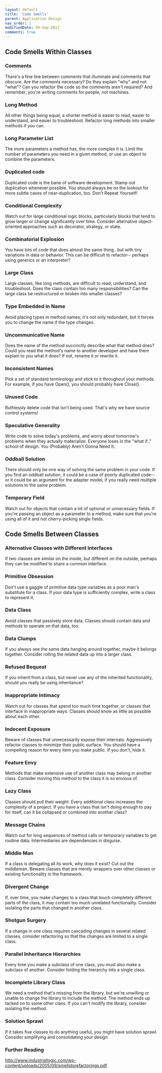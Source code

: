 ```yaml
---
layout: default
title: 'Code Smells'
parent: Application Design
nav_order: 2
modifiedDate: 09-Sep-2017
comments: true
---
```


## Code Smells Within Classes

### Comments

There's a fine line between comments that illuminate and comments that obscure. Are the comments necessary? Do they explain "why" and not "what"? Can you refactor the code so the comments aren't required? And remember, you're writing comments for people, not machines.  

### Long Method

All other things being equal, a shorter method is easier to read, easier to understand, and easier to troubleshoot. Refactor long methods into smaller methods if you can.  

### Long Parameter List

The more parameters a method has, the more complex it is. Limit the number of parameters you need in a given method, or use an object to combine the parameters.  

### Duplicated code

Duplicated code is the bane of software development. Stamp out duplication whenever possible. You should always be on the lookout for more subtle cases of near-duplication, too. Don't Repeat Yourself!

### Conditional Complexity

Watch out for large conditional logic blocks, particularly blocks that tend to grow larger or change significantly over time. Consider alternative object-oriented approaches such as decorator, strategy, or state.

### Combinatorial Explosion

You have lots of code that does almost the same thing.. but with tiny variations in data or behavior. This can be difficult to refactor-- perhaps using generics or an interpreter?

### Large Class

Large classes, like long methods, are difficult to read, understand, and troubleshoot. Does the class contain too many responsibilities? Can the large class be restructured or broken into smaller classes?

### Type Embedded in Name

Avoid placing types in method names; it's not only redundant, but it forces you to change the name if the type changes.

### Uncommunicative Name

Does the name of the method succinctly describe what that method does? Could you read the method's name to another developer and have them explain to you what it does? If not, rename it or rewrite it.

### Inconsistent Names

Pick a set of standard terminology and stick to it throughout your methods. For example, if you have Open(), you should probably have Close().

### Unused Code

Ruthlessly delete code that isn't being used. That's why we have source control systems!

### Speculative Generality

Write code to solve today's problems, and worry about tomorrow's problems when they actually materialize. Everyone loses in the "what if.." school of design. You (Probably) Aren't Gonna Need It.

### Oddball Solution

There should only be one way of solving the same problem in your code. If you find an oddball solution, it could be a case of poorly duplicated code-- or it could be an argument for the adapter model, if you really need multiple solutions to the same problem.

### Temporary Field

Watch out for objects that contain a lot of optional or unnecessary fields. If you're passing an object as a parameter to a method, make sure that you're using all of it and not cherry-picking single fields.

## Code Smells Between Classes

### Alternative Classes with Different Interfaces

If two classes are similar on the inside, but different on the outside, perhaps they can be modified to share a common interface.

### Primitive Obsession

Don't use a gaggle of primitive data type variables as a poor man's substitute for a class. If your data type is sufficiently complex, write a class to represent it. 

### Data Class

Avoid classes that passively store data. Classes should contain data and methods to operate on that data, too.

### Data Clumps

If you always see the same data hanging around together, maybe it belongs together. Consider rolling the related data up into a larger class.

### Refused Bequest

If you inherit from a class, but never use any of the inherited functionality, should you really be using inheritance?

### Inappropriate Intimacy

Watch out for classes that spend too much time together, or classes that interface in inappropriate ways. Classes should know as little as possible about each other.

### Indecent Exposure

Beware of classes that unnecessarily expose their internals. Aggressively refactor classes to minimize their public surface. You should have a compelling reason for every item you make public. If you don't, hide it.

### Feature Envy

Methods that make extensive use of another class may belong in another class. Consider moving this method to the class it is so envious of.

### Lazy Class

Classes should pull their weight. Every additional class increases the complexity of a project. If you have a class that isn't doing enough to pay for itself, can it be collapsed or combined into another class?

### Message Chains

Watch out for long sequences of method calls or temporary variables to get routine data. Intermediaries are dependencies in disguise.

### Middle Man

If a class is delegating all its work, why does it exist? Cut out the middleman. Beware classes that are merely wrappers over other classes or existing functionality in the framework.

### Divergent Change

If, over time, you make changes to a class that touch completely different parts of the class, it may contain too much unrelated functionality. Consider isolating the parts that changed in another class.

### Shotgun Surgery

If a change in one class requires cascading changes in several related classes, consider refactoring so that the changes are limited to a single class.

### Parallel Inheritance Hierarchies

Every time you make a subclass of one class, you must also make a subclass of another. Consider folding the hierarchy into a single class.

### Incomplete Library Class

We need a method that's missing from the library, but we're unwilling or unable to change the library to include the method. The method ends up tacked on to some other class. If you can't modify the library, consider isolating the method.

### Solution Sprawl

If it takes five classes to do anything useful, you might have solution sprawl. Consider simplifying and consolidating your design

### Further Reading

http://www.industriallogic.com/wp-content/uploads/2005/09/smellstorefactorings.pdf
  